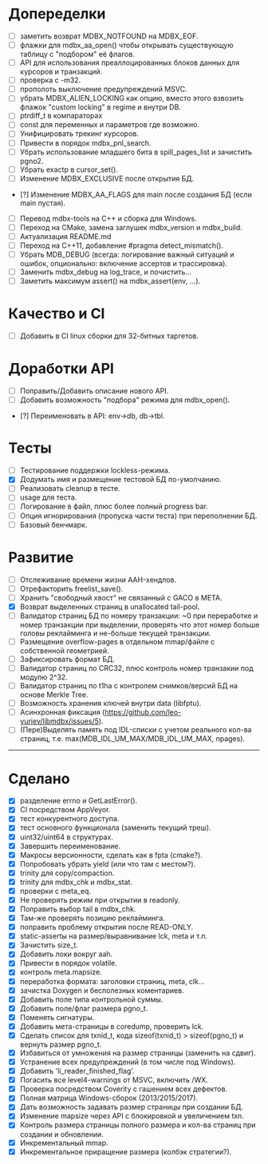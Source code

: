 
﻿Допеределки
===========
- [ ] заметить возврат MDBX_NOTFOUND на MDBX_EOF.
- [ ] флажки для mdbx_aa_open() чтобы открывать существующую таблицу с "подбором" её флагов.
- [ ] API для использования преаллоцированных блоков данных для курсоров и транзакций.
- [ ] проверка с -m32.
- [ ] прополоть выключение предупреждений MSVC.
- [ ] убрать MDBX_ALIEN_LOCKING как опцию, вместо этого взвозить флажок "custom locking" в regime и внутри DB.
- [ ] ptrdiff_t в компараторах
- [ ] const для переменных и параметров где возможно.
- [ ] Унифицировать трекинг курсоров.
- [ ] Привести в порядок mdbx_pnl_search.
- [ ] Убрать использование младшего бита в spill_pages_list и зачистить pgno2.
- [ ] Убрать exactp в cursor_set().
- [ ] Изменение MDBX_EXCLUSIVE после открытия БД.
- [?] Изменение MDBX_AA_FLAGS для main после создания БД (если main пустая).

- [ ] Перевод mdbx-tools на С++ и сборка для Windows.
- [ ] Переход на CMake, замена заглушек mdbx_version и mdbx_build.
- [ ] Актуализация README.md
- [ ] Переход на C++11, добавление #pragma detect_mismatch().
- [ ] Убрать MDB_DEBUG (всегда: логирование важный ситуаций и ошибок, опционально: включение ассертов и трассировка).
- [ ] Заменить mdbx_debug на log_trace, и почистить...
- [ ] Заметить максимум assert() на mdbx_assert(env, ...).

Качество и CI
=============
- [ ] Добавить в CI linux сборки для 32-битных таргетов.

Доработки API
=============
- [ ] Поправить/Добавить описание нового API.
- [ ] Добавить возможность "подбора" режима для mdbx_open().
- [?] Переименовать в API: env->db, db->tbl.

Тесты
=====
- [ ] Тестирование поддержки lockless-режима.
- [x] Додумать имя и размещение тестовой БД по-умолчанию.
- [ ] Реализовать cleanup в тесте.
- [ ] usage для теста.
- [ ] Логирование в файл, плюс более полный progress bar.
- [ ] Опция игнорирования (пропуска части теста) при переполнении БД.
- [ ] Базовый бенчмарк.

Развитие
========
- [ ] Отслеживание времени жизни AAH-хендлов.
- [ ] Отрефакторить freelist_save().
- [ ] Хранить "свободный хвост" не связанный с GACO в META.
- [x] Возврат выделенных страниц в unallocated tail-pool.
- [ ] Валидатор страниц БД по номеру транзакции:
      ~0 при переработке и номер транзакции при выделении,
      проверять что этот номер больше головы реклайминга и не-больше текущей транзакции.
- [ ] Размещение overflow-pages в отдельном mmap/файле с собственной геометрией.
- [ ] Зафиксировать формат БД.
- [ ] Валидатор страниц по CRC32, плюс контроль номер транзакии под модулю 2^32.
- [ ] Валидатор страниц по t1ha c контролем снимков/версий БД на основе Merkle Tree.
- [ ] Возможность хранения ключей внутри data (libfptu).
- [ ] Асинхронная фиксация (https://github.com/leo-yuriev/libmdbx/issues/5).
- [ ] (Пере)Выделять память под IDL-списки с учетом реального кол-ва страниц, т.е. max(MDB_IDL_UM_MAX/MDB_IDL_UM_MAX, npages).

-----------------------------------------------------------------------

Сделано
=======
- [x] разделение errno и GetLastError().
- [x] CI посредством AppVeyor.
- [x] тест конкурентного доступа.
- [x] тест основного функционала (заменить текущий треш).
- [x] uint32/uint64 в структурах.
- [x] Завершить переименование.
- [x] Макросы версионности, сделать как в fpta (cmake?).
- [x] Попробовать убрать yield (или что там с местом?).
- [x] trinity для copy/compaction.
- [x] trinity для mdbx_chk и mdbx_stat.
- [x] проверки с meta_eq.
- [x] Не проверять режим при открытии в readonly.
- [x] Поправить выбор tail в mdbx_chk.
- [x] Там-же проверять позицию реклайминга.
- [x] поправить проблему открытия после READ-ONLY.
- [x] static-assertы на размер/выравнивание lck, meta и т.п.
- [x] Зачистить size_t.
- [x] Добавить локи вокруг aah.
- [x] Привести в порядок volatile.
- [x] контроль meta.mapsize.
- [x] переработка формата: заголовки страниц, meta, clk...
- [x] зачистка Doxygen и бесполезных коментариев.
- [x] Добавить поле типа контрольной суммы.
- [x] Добавить поле/флаг размера pgno_t.
- [x] Поменять сигнатуры.
- [x] Добавить мета-страницы в coredump, проверить lck.
- [x] Сделать список для txnid_t, кода sizeof(txnid_t) > sizeof(pgno_t) и вернуть размер pgno_t.
- [x] Избавиться от умножения на размер страницы (заменить на сдвиг).
- [x] Устранение всех предупреждений (в том числе под Windows).
- [x] Добавить 'li_reader_finished_flag'.
- [x] Погасить все level4-warnings от MSVC, включить /WX.
- [x] Проверка посредством Coverity с гашением всех дефектов.
- [x] Полная матрица Windows-сборок (2013/2015/2017).
- [x] Дать возможность задавать размер страницы при создании БД.
- [x] Изменение mapsize через API с блокировкой и увеличением txn.
- [x] Контроль размера страницы полного размера и кол-ва страниц при создании и обновлении.
- [x] Инкрементальный mmap.
- [x] Инкрементальное приращение размера (колбэк стратегии?).
